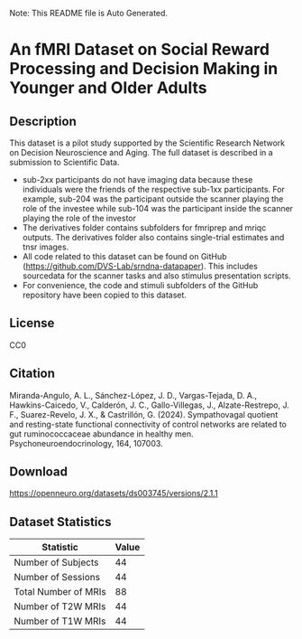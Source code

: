 Note: This README file is Auto Generated.

# An fMRI Dataset on Social Reward Processing and Decision Making in Younger and Older Adults

## Description

This dataset is a pilot study supported by the Scientific Research Network on Decision Neuroscience and Aging. The full dataset is described in a submission to Scientific Data.

- sub-2xx participants do not have imaging data because these individuals were the friends of the respective sub-1xx participants. For example, sub-204 was the participant outside the scanner playing the role of the investee while sub-104 was the participant inside the scanner playing the role of the investor
- The derivatives folder contains subfolders for fmriprep and mriqc outputs. The derivatives folder also contains single-trial estimates and tnsr images.
- All code related to this dataset can be found on GitHub (https://github.com/DVS-Lab/srndna-datapaper). This includes sourcedata for the scanner tasks and also stimulus presentation scripts.
- For convenience, the code and stimuli subfolders of the GitHub repository have been copied to this dataset.


## License

CC0

## Citation

Miranda-Angulo, A. L., Sánchez-López, J. D., Vargas-Tejada, D. A., Hawkins-Caicedo, V., Calderón, J. C., Gallo-Villegas, J., Alzate-Restrepo, J. F., Suarez-Revelo, J. X., & Castrillón, G. (2024). Sympathovagal quotient and resting-state functional connectivity of control networks are related to gut ruminococcaceae abundance in healthy men. Psychoneuroendocrinology, 164, 107003.

## Download

https://openneuro.org/datasets/ds003745/versions/2.1.1

## Dataset Statistics

| Statistic | Value |
| --- | --- |
| Number of Subjects | 44 |
| Number of Sessions | 44 |
| Total Number of MRIs | 88 |
| Number of T2W MRIs | 44 |
| Number of T1W MRIs | 44 |

